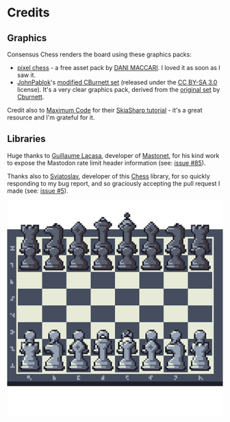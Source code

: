 # Credits

## Graphics

Consensus Chess renders the board using these graphics packs:

* [pixel chess](https://dani-maccari.itch.io/pixel-chess) - a free asset pack by [DANI MACCARI](https://dani-maccari.itch.io/). I loved it as soon as I saw it.
* [JohnPablok](https://opengameart.org/users/johnpablok)'s [modified CBurnett set](https://opengameart.org/content/chess-pieces-and-board-squares) (released under the [CC BY-SA 3.0](https://creativecommons.org/licenses/by-sa/3.0/) license). It's a very clear graphics pack, derived from the [original set](https://en.wikipedia.org/wiki/User:Cburnett/GFDL_images/Chess) by [Cburnett](https://en.wikipedia.org/wiki/User:Cburnett).

Credit also to [Maximum Code](https://www.youtube.com/@MaximumCode) for their [SkiaSharp tutorial](https://www.youtube.com/watch?v=5iJCUIdEBRE) - it's a great resource and I'm grateful for it.

## Libraries

Huge thanks to [Guillaume Lacasa](https://github.com/glacasa), developer of [Mastonet](https://github.com/glacasa/Mastonet), for his kind work to expose the Mastodon rate limit header information (see: [issue #85](https://github.com/glacasa/Mastonet/issues/85)).

Thanks also to [Sviatoslav](https://github.com/Geras1mleo), developer of this [Chess](https://github.com/Geras1mleo/Chess) library, for so quickly responding to my bug report, and so graciously accepting the pull request I made (see: [issue #5](https://github.com/Geras1mleo/Chess/issues/5)).

![a board rendered using the pixel chess asset pack](images/pixelchess-board.png "a board rendered using the pixel chess asset pack")

